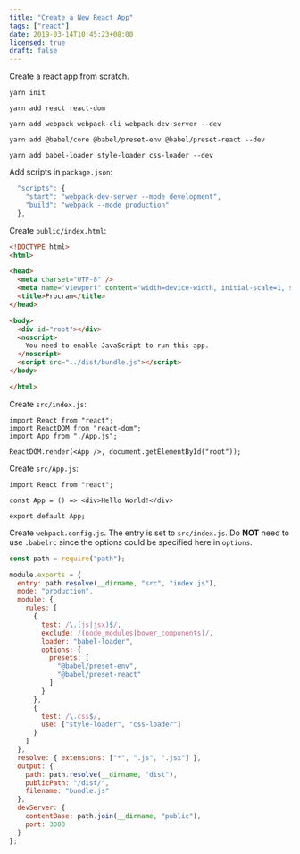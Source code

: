 ```yaml
---
title: "Create a New React App"
tags: ["react"]
date: 2019-03-14T10:45:23+08:00
licensed: true
draft: false
---
```


Create a react app from scratch.

<!--more-->

```shell
yarn init
```

```shell
yarn add react react-dom
```

```shell
yarn add webpack webpack-cli webpack-dev-server --dev
```

```shell
yarn add @babel/core @babel/preset-env @babel/preset-react --dev
```

```shell
yarn add babel-loader style-loader css-loader --dev
```

Add scripts in `package.json`:

```js
  "scripts": {
    "start": "webpack-dev-server --mode development",
    "build": "webpack --mode production"
  },
```

Create `public/index.html`:

```html
<!DOCTYPE html>
<html>

<head>
  <meta charset="UTF-8" />
  <meta name="viewport" content="width=device-width, initial-scale=1, shrink-to-fit=no">
  <title>Procram</title>
</head>

<body>
  <div id="root"></div>
  <noscript>
    You need to enable JavaScript to run this app.
  </noscript>
  <script src="../dist/bundle.js"></script>
</body>

</html>
```

Create `src/index.js`:

```react
import React from "react";
import ReactDOM from "react-dom";
import App from "./App.js";

ReactDOM.render(<App />, document.getElementById("root"));
```

Create `src/App.js`:

```react
import React from "react";

const App = () => <div>Hello World!</div>

export default App;
```

Create `webpack.config.js`. The entry is set to `src/index.js`.
Do __NOT__ need to use `.babelrc` since the options could be specified
here in `options`.

```js
const path = require("path");

module.exports = {
  entry: path.resolve(__dirname, "src", "index.js"),
  mode: "production",
  module: {
    rules: [
      {
        test: /\.(js|jsx)$/,
        exclude: /(node_modules|bower_components)/,
        loader: "babel-loader",
        options: {
          presets: [
            "@babel/preset-env",
            "@babel/preset-react"
          ]
        }
      },
      {
        test: /\.css$/,
        use: ["style-loader", "css-loader"]
      }
    ]
  },
  resolve: { extensions: ["*", ".js", ".jsx"] },
  output: {
    path: path.resolve(__dirname, "dist"),
    publicPath: "/dist/",
    filename: "bundle.js"
  },
  devServer: {
    contentBase: path.join(__dirname, "public"),
    port: 3000
  }
};
```
